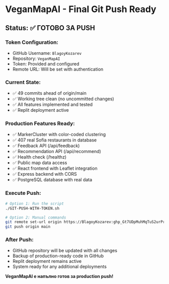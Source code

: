 # VeganMapAI - Final Git Push Ready

## Status: ✅ ГОТОВО ЗА PUSH

### Token Configuration:
- GitHub Username: `BlagoyKozarev`
- Repository: `VeganMapAI`
- Token: Provided and configured
- Remote URL: Will be set with authentication

### Current State:
- ✅ 49 commits ahead of origin/main
- ✅ Working tree clean (no uncommitted changes)
- ✅ All features implemented and tested
- ✅ Replit deployment active

### Production Features Ready:
- ✅ MarkerCluster with color-coded clustering
- ✅ 407 real Sofia restaurants in database
- ✅ Feedback API (/api/feedback)
- ✅ Recommendation API (/api/recommend)
- ✅ Health check (/healthz)
- ✅ Public map data access
- ✅ React frontend with Leaflet integration
- ✅ Express backend with CORS
- ✅ PostgreSQL database with real data

### Execute Push:
```bash
# Option 1: Run the script
./GIT-PUSH-WITH-TOKEN.sh

# Option 2: Manual commands
git remote set-url origin https://BlagoyKozarev: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@github.com/BlagoyKozarev/VeganMapAI.git
git push origin main
```

### After Push:
- GitHub repository will be updated with all changes
- Backup of production-ready code in GitHub
- Replit deployment remains active
- System ready for any additional deployments

**VeganMapAI е напълно готов за production push!**